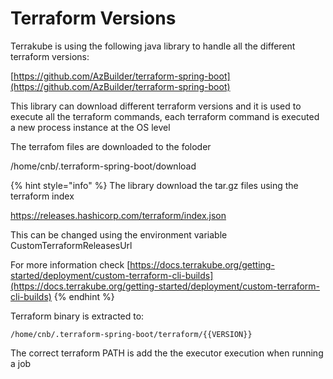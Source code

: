 # Terraform Versions

Terrakube is using the following java library to handle all the different terraform versions:

[https://github.com/AzBuilder/terraform-spring-boot](https://github.com/AzBuilder/terraform-spring-boot)

This library can download different terraform versions and it is used to execute all the terraform commands, each terraform command is executed a new process instance at the OS level

The terrafom files are downloaded to the foloder

/home/cnb/.terraform-spring-boot/download&#x20;

{% hint style="info" %}
The library download the tar.gz files using the terraform index

https://releases.hashicorp.com/terraform/index.json

This can be changed using the environment variable CustomTerraformReleasesUrl

For more information check [https://docs.terrakube.org/getting-started/deployment/custom-terraform-cli-builds](https://docs.terrakube.org/getting-started/deployment/custom-terraform-cli-builds)
{% endhint %}

Terraform binary is extracted to:

```
/home/cnb/.terraform-spring-boot/terraform/{{VERSION}}
```

The correct terraform PATH is add the the executor execution when running a job

